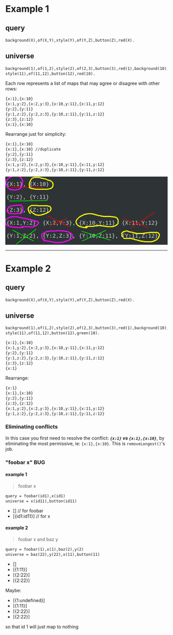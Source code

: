 # Example 1

## query

```
background(X),of(X,Y),style(Y),of(Y,Z),button(Z),red(X).
```

## universe

```
background(1),of(1,2),style(2),of(2,3),button(3),red(1),background(10),of(10,11),
style(11),of(11,12),button(12),red(10).
```

Each row represents a list of maps that may agree or disagree with other rows:

```
{x:1},{x:10}
{x:1,y:2},{x:2,y:3},{x:10,y:11},{x:11,y:12}
{y:2},{y:11}
{y:1,z:2},{y:2,z:3},{y:10,z:11},{y:11,z:12}
{z:3},{z:12}
{x:1},{x:10}
```

Rearrange just for simplicity:

```
{x:1},{x:10}
{x:1},{x:10} //duplicate
{y:2},{y:11}
{z:3},{z:12}
{x:1,y:2},{x:2,y:3},{x:10,y:11},{x:11,y:12}
{y:1,z:2},{y:2,z:3},{y:10,z:11},{y:11,z:12}
```

![](../res/solving-map-unif-equation.png)

---

# Example 2

## query

```
background(X),of(X,Y),style(Y),of(Y,Z),button(Z),red(X).
```

## universe

```
background(1),of(1,2),style(2),of(2,3),button(3),red(1),background(10),of(10,11),
style(11),of(11,12),button(12),green(10).
```

```
{x:1},{x:10}
{x:1,y:2},{x:2,y:3},{x:10,y:11},{x:11,y:12}
{y:2},{y:11}
{y:1,z:2},{y:2,z:3},{y:10,z:11},{y:11,z:12}
{z:3},{z:12}
{x:1}
```

Rearrange:

```
{x:1}
{x:1},{x:10}
{y:2},{y:11}
{z:3},{z:12}
{x:1,y:2},{x:2,y:3},{x:10,y:11},{x:11,y:12}
{y:1,z:2},{y:2,z:3},{y:10,z:11},{y:11,z:12}
```

### Eliminating conflicts

In this case you first need to resolve the conflict: _**`{x:1}` vs `{x:1},{x:10}`**_, by
eliminating the most permissive, ie: `{x:1},{x:10}`. This is `removeLongest()`'s
job.


### "foobar x" BUG


#### example 1

> foobar x

```
query = foobar(id1),x(id1)
universe = x(id11),button(id11)
```

* []             // for foobar
* [{id1:id11}]   // for x

#### example 2

> foobar x and baz y

```
query = foobar(1),x(1),baz(2),y(2)
universe = baz(22),y(22),x(11),button(11)
```

* []
* [{1:11}]
* [{2:22}]
* [{2:22}]

Maybe:


* [{1:undefined}]
* [{1:11}]
* [{2:22}]
* [{2:22}]

so that id 1 will just map to nothing




